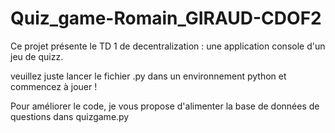 # Quiz_game-Romain_GIRAUD-CDOF2

Ce projet présente le TD 1 de decentralization : une application console d'un jeu de quizz.

veuillez juste lancer le fichier .py dans un environnement python et commencez à jouer !

Pour améliorer le code, je vous propose d'alimenter la base de données de questions dans quizgame.py
